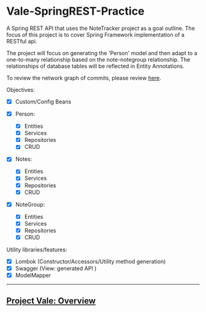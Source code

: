 # Vale-SpringREST-Practice

A Spring REST API that uses the NoteTracker project as a goal outline. The focus of this project is to cover Spring Framework implementation of a RESTful api.

The project will focus on generating the 'Person' model and then adapt to a one-to-many relationship based on the note-notegroup relationship.
The relationships of database tables will be reflected in Entity Annotations.

To review the network graph of commits, please review [here](https://github.com/MorickClive/Vale-SpringREST-Practice/network).

Objectives:
- [X] Custom/Config Beans

- [X] Person:
  - [X] Entities
  - [X] Services
  - [X] Repositories
  - [X] CRUD

- [X] Notes:
  - [X] Entities
  - [X] Services
  - [X] Repositories
  - [X] CRUD
	  
- [X] NoteGroup:
  - [X] Entities
  - [X] Services
  - [X] Repositories
  - [X] CRUD

Utility libraries/features:
- [X] Lombok (Constructor/Accessors/Utility method generation)
- [X] Swagger (View: generated API )
- [X] ModelMapper

---

## [Project Vale: Overview](https://github.com/MorickClive/Project-Vale/blob/main/README.md#project-vale)
